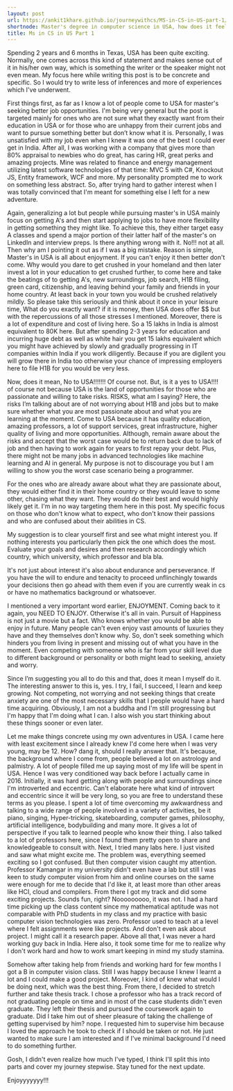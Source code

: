 ```yaml
---
layout: post
url: https://ankit1khare.github.io/journeywithcs/MS-in-CS-in-US-part-1/
shortnode: Master's degree in computer science in USA, how does it feel and what can it bring?
title: Ms in CS in US Part 1
---
```


Spending 2 years and 6 months in Texas, USA has been quite exciting. Normally, one comes across this kind of statement and makes sense out of it in his/her own way, which is something the writer or the speaker might not even mean. My focus here while writing this post is to be concrete and specific. So I would try to write less of inferences and more of experiences which I've underwent. 

First things first, as far as I know a lot of people come to USA for master's seeking better job opportunities. I'm being very general but the post is targeted mainly for ones who are not sure what they exactly want from their education in USA or for those who are unhappy from their current jobs and want to pursue something better but don’t know what it is. Personally, I was unsatisfied with my job even when I knew it was one of the best I could ever get in India. After all, I was working with a company that gives more than 80% appraisal to newbies who do great, has caring HR, great perks and amazing projects. Mine was related to finance and energy management utilizing latest software technologies of that time: MVC 5 with C#, Knockout JS, Entity framework, WCF and more. My personality prompted me to work on something less abstract. So, after trying hard to gather interest when I was totally convinced that I'm meant for something else I left for a new adventure.

Again, generalizing a lot but people while pursuing master's in USA mainly focus on getting A's and then start applying to jobs to have more flexibility in getting something they might like. To achieve this, they either target easy A classes and spend a major portion of their latter half of the master's on LinkedIn and interview preps. Is there anything wrong with it. No!!! not at all. Then why am I pointing it out as if I was a big mistake. Reason is simple, Master's in USA is all about enjoyment. If you can't enjoy it then better don't come. Why would you dare to get crushed in your homeland and then later invest a lot in your education to get crushed further, to come here and take the beatings of  to getting A's, new surroundings, job search, H1B filing, green card, citizenship, and leaving behind your family and friends in your home country. At least back in your town you would be crushed relatively mildly. So please take this seriously and think about it once in your leisure time, What do you exactly want? if it is money, then USA does offer $$ but with the repercussions of all those stresses I mentioned. Moreover, there is a lot of expenditure and cost of living here. So a 15 lakhs in India is almost equivalent to 80K here. But after spending 2-3 years for education and incurring huge debt as well as white hair you get 15 lakhs equivalent which you might have achieved by slowly and gradually progressing in IT companies within India if you work diligently. Because if you are digilent you will grow there in India too otherwise your chance of impressing employers here to file H1B for you would be very less. 

Now, does it mean, No to USA!!!!!!! Of course not. But, is it a yes to USA!!!! of course not because USA is the land of opportunities for those who are passionate and willing to take risks. RISKS, what am I saying? Here, the risks I’m talking about are of not worrying about H1B and jobs but to make sure whether what you are most passionate about and what you are learning at the moment. Come to USA because it has quality education, amazing professors, a lot of support services, great infrastructure, higher quality of living and more opportunities. Although, remain aware about the risks and accept that the worst case would be to return back due to lack of job and then having to work again for years to first repay your debt. Plus, there might not be many jobs in advanced technologies like machine learning and AI in general. My purpose is not to discourage you but I am willing to show you the worst case scenario being a programmer. 

For the ones who are already aware about what they are passionate about, they would either find it in their home country or they would leave to some other, chasing what they want. They would do their best and would highly likely get it. I'm in no way targeting them here in this post. 
My specific focus on those who don't know what to expect, who don't know their passions and who are confused about their abilities in CS. 

My suggestion is to clear yourself first and see what might interest you. If nothing interests you particularly then pick the one which does the most. Evaluate your goals and desires and then research accordingly which country, which university, which professor and bla bla. 

It's not just about interest it's also about endurance and perseverance. If you have the will to endure and tenacity to proceed unflinchingly towards your decisions then go ahead with them even if you are currently weak in cs or have no mathematics background or whatsoever. 

I mentioned a very important word earlier, ENJOYMENT. Coming back to it again, you NEED TO ENJOY. Otherwise it's all in vain. Pursuit of Happiness is not just a movie but a fact. Who knows whether you would be able to enjoy in future. Many people can't even enjoy vast amounts of luxuries they have and they themselves don’t know why. So, don't seek something which hinders you from living in present and missing out of what you have in the moment. Even competing with someone who is far from your skill level due to different background or personality or both might lead to seeking, anxiety and worry. 

Since I’m suggesting you all to do this and that, does it mean I myself do it. The interesting answer to this is, yes. I try, I fail, I succeed, I learn and keep growing. Not competing, not worrying and not seeking things that create anxiety are one of the most necessary skills that I people would have a hard time acquiring. Obviously, I am not a buddha and I'm still progressing but I'm happy that I'm doing what I can. I also wish you start thinking about these things sooner or even later. 

Let me make things concrete using my own adventures in USA. I came here with least excitement since I already knew I'd come here when I was very young, may be 12. How? dang it, should I really answer that. It's because, the background where I come from, people believed a lot on astrology and palmistry. A lot of people filled me up saying most of my life will be spent in USA. Hence I was very conditioned way back before I actually came in 2016. Initially, it was hard getting along with people and surroundings since I'm introverted and eccentric. Can't elaborate here what kind of introvert and eccentric since it will be very long, so you are free to understand these terms as you please. 
I spent a lot of time overcoming my awkwardness and talking to a wide range of people involved in a variety of activities, be it piano, singing, Hyper-tricking, skateboarding, computer games, philosophy, artificial intelligence, bodybuilding and many more.
It gives a lot of perspective if you talk to learned people who know their thing. I also talked to a lot of professors here, since I found them pretty open to share and knowledgeable to consult with. Next, I tried many labs here. I just visited and saw what might excite me. The problem was, everything seemed exciting so I got confused. But then computer vision caught my attention. Professor Kamangar in my university didn't even have a lab but still I was keen to study computer vision from him and online courses on the same were enough for me to decide that I'd like it, at least more than other areas like HCI, cloud and compilers. From there I got my track and did some exciting projects. Sounds fun, right? Nooooooooo, it was not. I had a hard time picking up the class content since my mathematical aptitude was not comparable with PhD students in my class and my practice with basic computer vision technologies was zero. Professor used to teach at a level where I felt assignments were like projects. And don't even ask about project. I might call it a research paper. Above all that, I was never a hard working guy back in India. Here also, it took some time for me to realize why I don't work hard and how to work smart keeping in mind my study stamina. 

Somehow after taking help from friends and working hard for few months I got a B in computer vision class. Still I was happy because I knew I learnt a lot and I could make a good project. Moreover, I kind of knew what would I be doing next, which was the best thing. From there, I decided to stretch further and take thesis track. I chose a professor who has a track record of not graduating people on time and in most of the case students didn't even graduate. They left their thesis and pursued the coursework again to graduate. Did I take him out of sheer pleasure of taking the challenge of getting supervised by him? nope. I requested him to supervise him because I loved the approach he took to check if I should be taken or not. He just wanted to make sure I am interested and if I've minimal background I'd need to do something further. 

Gosh, I didn't even realize how much I've typed, I think I'll split this into parts and cover my journey stepwise. Stay tuned for the next update.

Enjoyyyyyyy!!!
